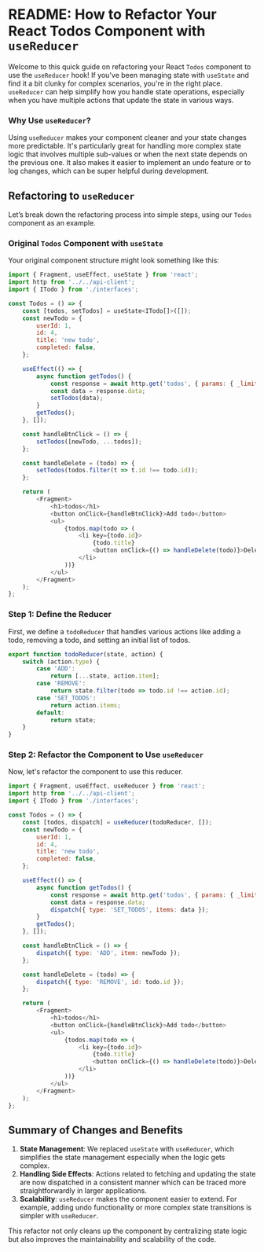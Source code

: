 # README: How to Refactor Your React Todos Component with `useReducer`

Welcome to this quick guide on refactoring your React `Todos` component to use the `useReducer` hook! If you've been managing state with `useState` and find it a bit clunky for complex scenarios, you're in the right place. `useReducer` can help simplify how you handle state operations, especially when you have multiple actions that update the state in various ways.

### Why Use `useReducer`?

Using `useReducer` makes your component cleaner and your state changes more predictable. It's particularly great for handling more complex state logic that involves multiple sub-values or when the next state depends on the previous one. It also makes it easier to implement an undo feature or to log changes, which can be super helpful during development.

## Refactoring to `useReducer`

Let’s break down the refactoring process into simple steps, using our `Todos` component as an example.


### Original `Todos` Component with `useState`

Your original component structure might look something like this:

```javascript
import { Fragment, useEffect, useState } from 'react';
import http from '../../api-client';
import { ITodo } from './interfaces';

const Todos = () => {
    const [todos, setTodos] = useState<ITodo[]>([]);
    const newTodo = {
        userId: 1,
        id: 4,
        title: 'new todo',
        completed: false,
    };

    useEffect(() => {
        async function getTodos() {
            const response = await http.get('todos', { params: { _limit: 3 } });
            const data = response.data;
            setTodos(data);
        }
        getTodos();
    }, []);

    const handleBtnClick = () => {
        setTodos([newTodo, ...todos]);
    };

    const handleDelete = (todo) => {
        setTodos(todos.filter(t => t.id !== todo.id));
    };

    return (
        <Fragment>
            <h1>todos</h1>
            <button onClick={handleBtnClick}>Add todo</button>
            <ul>
                {todos.map(todo => (
                    <li key={todo.id}>
                        {todo.title}
                        <button onClick={() => handleDelete(todo)}>Delete</button>
                    </li>
                ))}
            </ul>
        </Fragment>
    );
};
```

### Step 1: Define the Reducer

First, we define a `todoReducer` that handles various actions like adding a todo, removing a todo, and setting an initial list of todos.

```javascript
export function todoReducer(state, action) {
    switch (action.type) {
        case 'ADD':
            return [...state, action.item];
        case 'REMOVE':
            return state.filter(todo => todo.id !== action.id);
        case 'SET_TODOS':
            return action.items;
        default:
            return state;
    }
}
```

### Step 2: Refactor the Component to Use `useReducer`

Now, let's refactor the component to use this reducer.

```javascript
import { Fragment, useEffect, useReducer } from 'react';
import http from '../../api-client';
import { ITodo } from './interfaces';

const Todos = () => {
    const [todos, dispatch] = useReducer(todoReducer, []);
    const newTodo = {
        userId: 1,
        id: 4,
        title: 'new todo',
        completed: false,
    };

    useEffect(() => {
        async function getTodos() {
            const response = await http.get('todos', { params: { _limit: 3 } });
            const data = response.data;
            dispatch({ type: 'SET_TODOS', items: data });
        }
        getTodos();
    }, []);

    const handleBtnClick = () => {
        dispatch({ type: 'ADD', item: newTodo });
    };

    const handleDelete = (todo) => {
        dispatch({ type: 'REMOVE', id: todo.id });
    };

    return (
        <Fragment>
            <h1>todos</h1>
            <button onClick={handleBtnClick}>Add todo</button>
            <ul>
                {todos.map(todo => (
                    <li key={todo.id}>
                        {todo.title}
                        <button onClick={() => handleDelete(todo)}>Delete</button>
                    </li>
                ))}
            </ul>
        </Fragment>
    );
};
```

## Summary of Changes and Benefits

1. **State Management**: We replaced `useState` with `useReducer`, which simplifies the state management especially when the logic gets complex.
2. **Handling Side Effects**: Actions related to fetching and updating the state are now dispatched in a consistent manner which can be traced more straightforwardly in larger applications.
3. **Scalability**: `useReducer` makes the component easier to extend. For example, adding undo functionality or more complex state transitions is simpler with `useReducer`.

This refactor not only cleans up the component by centralizing state logic but also improves the maintainability and scalability of the code.
